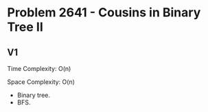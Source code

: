 # Problem 2641 - Cousins in Binary Tree II

## V1

Time Complexity: O(n)

Space Complexity: O(n)

- Binary tree.
- BFS.
